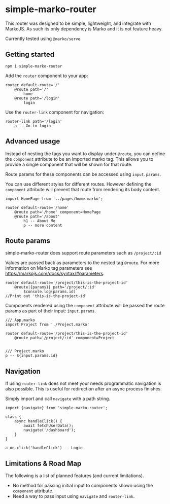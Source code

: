 # simple-marko-router
This router was designed to be simple, lightweight, and integrate with MarkoJS. As such its only dependency is Marko and it is not feature heavy.

Currently tested using `@marko/serve`.

## Getting started

`npm i simple-marko-router`

Add the `router` component to your app:

```marko
router default-route='/'
    @route path='/'
        home
    @route path='/login'
        login
```

Use the `router-link` component for navigation:

```marko
router-link path='/login'
    a -- Go to login
```

## Advanced usage

Instead of nesting the tags you want to display under `@route`, you can define the `component` attribute to be an imported marko tag. This allows you to provide a single component that will be shown for that route.

Route params for these components can be accessed using `input.params`.

You can use different styles for different routes. However defining the `component` attribute will prevent that route from rendering its body content.

```marko
import HomePage from '../pages/home.marko';

router default-route='/home'
    @route path='/home' component=HomePage
    @route path='/about'
        h1 -- About Me
        p -- more content
```

## Route params

simple-marko-router does support route parameters such as `/project/:id`

Values are passed back as parameters to the nested tag `@route`. For more information on Marko tag parameters see https://markojs.com/docs/syntax/#parameters.

```marko 
router default-route='/project/this-is-the-project-id'
    @route|{params}| path='/project/:id'
        $console.log(params.id)
//Print out 'this-is-the-project-id'
```

Components rendered using the `component` attribute will be passed the route params as part of their input: `input.params`.

```marko
/// App.marko
import Project from './Project.marko'

router default-route='/project/this-is-the-project-id'
    @route path='/project/:id' component=Project


/// Project.marko
p -- ${input.params.id}

```

## Navigation

If using `router-link` does not meet your needs programmatic navigation is also possible. This is useful for redirection after an async process finishes.

Simply import and call `navigate` with a path string.

```marko
import {navigate} from 'simple-marko-router';

class {
    async handleClick() {
        await fetchUserData();
        navigate('/dashboard');
    }
}

a on-click('handleClick') -- Login
```

## Limitations & Road Map

The following is a list of planned features (and current limitations).

- No method for passing initial input to components shown using the `component` attribute.
- Need a way to pass input using `navigate` and `router-link`.

